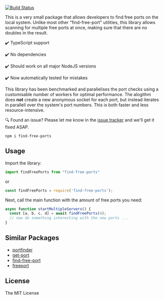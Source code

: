 [![Build Status](https://travis-ci.org/samvv/node-find-free-ports.svg?branch=master)](https://travis-ci.org/samvv/node-find-free-ports)

This is a very small package that allows developers to find free ports
on the local system. Unlike most other "find-free-port" utilities, this library
allows scanning for multiple free ports at once, making sure that there are no
doubles in the result.

✔️ TypeScript support 

✔️ No dependencies

✔️ Should work on all major NodeJS versions

✔️ Now automatically tested for mistakes

This library has been benchmarked and parallelises the port checks using a
customisable number of workers for optimal performance. The alogithm does
**not** create a new anonymous socket for each port, but instead iterates in
parallell over the system's port numbers. This is both faster and less
resource-intensive.

🔍 Found an issue? Please let me know in the [issue tracker][1] and we'll get
it fixed ASAP.

[1]: https://github.com/samvv/node-find-free-ports/issues

```
npm i find-free-ports
```

## Usage

Import the library:

```js
import findFreePorts from "find-free-ports"
```
or
```js
const findFreePorts = require('find-free-ports');
```

Next, call the main function with the amount of free ports you need:

```js
async function startMultipleServers() {
  const [a, b, c, d] = await findFreePorts(4);
  // now do something interesting with the new ports ...
}
```


## Similar Packages

 - [portfinder](https://www.npmjs.com/package/portfinder)
 - [get-port](https://www.npmjs.com/package/get-port)
 - [find-free-port](https://www.npmjs.com/package/find-free-port)
 - [freeport](https://www.npmjs.com/package/freeport)

## License

The MIT License
